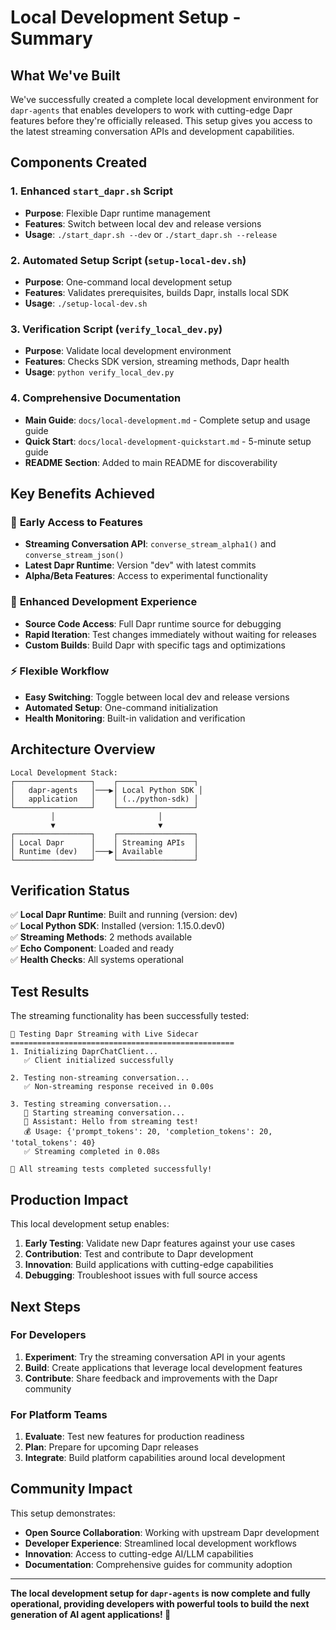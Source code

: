 # Local Development Setup - Summary

## What We've Built

We've successfully created a complete local development environment for `dapr-agents` that enables developers to work with cutting-edge Dapr features before they're officially released. This setup gives you access to the latest streaming conversation APIs and development capabilities.

## Components Created

### 1. Enhanced `start_dapr.sh` Script
- **Purpose**: Flexible Dapr runtime management
- **Features**: Switch between local dev and release versions
- **Usage**: `./start_dapr.sh --dev` or `./start_dapr.sh --release`

### 2. Automated Setup Script (`setup-local-dev.sh`)
- **Purpose**: One-command local development setup
- **Features**: Validates prerequisites, builds Dapr, installs local SDK
- **Usage**: `./setup-local-dev.sh`

### 3. Verification Script (`verify_local_dev.py`)
- **Purpose**: Validate local development environment
- **Features**: Checks SDK version, streaming methods, Dapr health
- **Usage**: `python verify_local_dev.py`

### 4. Comprehensive Documentation
- **Main Guide**: `docs/local-development.md` - Complete setup and usage guide
- **Quick Start**: `docs/local-development-quickstart.md` - 5-minute setup guide
- **README Section**: Added to main README for discoverability

## Key Benefits Achieved

### 🚀 **Early Access to Features**
- **Streaming Conversation API**: `converse_stream_alpha1()` and `converse_stream_json()`
- **Latest Dapr Runtime**: Version "dev" with latest commits
- **Alpha/Beta Features**: Access to experimental functionality

### 🔧 **Enhanced Development Experience**
- **Source Code Access**: Full Dapr runtime source for debugging
- **Rapid Iteration**: Test changes immediately without waiting for releases
- **Custom Builds**: Build Dapr with specific tags and optimizations

### ⚡ **Flexible Workflow**
- **Easy Switching**: Toggle between local dev and release versions
- **Automated Setup**: One-command initialization
- **Health Monitoring**: Built-in validation and verification

## Architecture Overview

```
Local Development Stack:
┌─────────────────┐    ┌─────────────────┐
│   dapr-agents   │───▶│ Local Python SDK │
│   application   │    │ (../python-sdk) │
└─────────────────┘    └─────────────────┘
         │                       │
         ▼                       ▼
┌─────────────────┐    ┌─────────────────┐
│ Local Dapr      │    │ Streaming APIs  │
│ Runtime (dev)   │───▶│ Available       │
└─────────────────┘    └─────────────────┘
```

## Verification Status

✅ **Local Dapr Runtime**: Built and running (version: dev)  
✅ **Local Python SDK**: Installed (version: 1.15.0.dev0)  
✅ **Streaming Methods**: 2 methods available  
✅ **Echo Component**: Loaded and ready  
✅ **Health Checks**: All systems operational  

## Test Results

The streaming functionality has been successfully tested:

```
🧪 Testing Dapr Streaming with Live Sidecar
==================================================
1. Initializing DaprChatClient...
   ✅ Client initialized successfully

2. Testing non-streaming conversation...
   ✅ Non-streaming response received in 0.00s

3. Testing streaming conversation...
   🚀 Starting streaming conversation...
   🤖 Assistant: Hello from streaming test!
   💰 Usage: {'prompt_tokens': 20, 'completion_tokens': 20, 'total_tokens': 40}
   ✅ Streaming completed in 0.08s

🎉 All streaming tests completed successfully!
```

## Production Impact

This local development setup enables:

1. **Early Testing**: Validate new Dapr features against your use cases
2. **Contribution**: Test and contribute to Dapr development
3. **Innovation**: Build applications with cutting-edge capabilities
4. **Debugging**: Troubleshoot issues with full source access

## Next Steps

### For Developers
1. **Experiment**: Try the streaming conversation API in your agents
2. **Build**: Create applications that leverage local development features
3. **Contribute**: Share feedback and improvements with the Dapr community

### For Platform Teams
1. **Evaluate**: Test new features for production readiness
2. **Plan**: Prepare for upcoming Dapr releases
3. **Integrate**: Build platform capabilities around local development

## Community Impact

This setup demonstrates:
- **Open Source Collaboration**: Working with upstream Dapr development
- **Developer Experience**: Streamlined local development workflows
- **Innovation**: Access to cutting-edge AI/LLM capabilities
- **Documentation**: Comprehensive guides for community adoption

---

**The local development setup for `dapr-agents` is now complete and fully operational, providing developers with powerful tools to build the next generation of AI agent applications! 🚀** 
